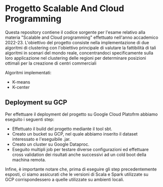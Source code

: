 # Progetto Scalable And Cloud Programming

Questa repository contiene il codice sorgente per l'esame relativo alla materia "Scalable and Cloud programming" effettuato nell'anno accademico 2022-23. L'obiettivo del progetto consiste nella implementazione di due algoritmi di clustering con l'obiettivo principale di valutare la fattibilità di tali algoritmi in scenari del mondo reale, concentrandoci specificamente sulla loro applicazione nel clustering delle regioni per determinare posizioni ottimali per la creazione di centri commerciali

Algoritmi implementati:
* K-means
* K-center

## Deployment su GCP

Per effettuare il deployment del progetto su Google Cloud Platofrm abbiamo eseguito i seguenti step:

* Effettuato il build del progetto mediante il tool sbt.
* Creato un bucket su GCP, nel quale abbiamo inserito il dataset interessato e l'eseguibile .jar.
* Creato un cluster su Google Dataproc.
* Eseguito multipli job per testare diverse configurazioni ed effettuare cross validation dei risultati anche successivi ad un cold boot della machina remota.

Infine, è importante notare che, prima di eseguire gli step precedentemente esposti, ci siamo assicurati che le versioni di Scala e Spark utilizzate su GCP corrispondessero a quelle utilizzate su ambienti locali.
